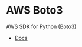 # AWS Boto3

AWS SDK for Python (Boto3)

* [Docs](https://boto3.amazonaws.com/v1/documentation/api/latest/index.html)